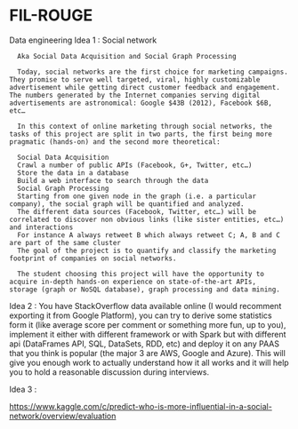 # FIL-ROUGE
Data engineering
Idea 1 : Social network

      Aka Social Data Acquisition and Social Graph Processing

      Today, social networks are the first choice for marketing campaigns. They promise to serve well targeted, viral, highly customizable       advertisement while getting direct customer feedback and engagement. The numbers generated by the Internet companies serving digital       advertisements are astronomical: Google $43B (2012), Facebook $6B, etc…

      In this context of online marketing through social networks, the tasks of this project are split in two parts, the first being more       pragmatic (hands-on) and the second more theoretical:

      Social Data Acquisition
      Crawl a number of public APIs (Facebook, G+, Twitter, etc…)
      Store the data in a database
      Build a web interface to search through the data
      Social Graph Processing
      Starting from one given node in the graph (i.e. a particular company), the social graph will be quantified and analyzed.
      The different data sources (Facebook, Twitter, etc…) will be correlated to discover non obvious links (like sister entities, etc…)         and interactions
      For instance A always retweet B which always retweet C; A, B and C are part of the same cluster
      The goal of the project is to quantify and classify the marketing footprint of companies on social networks.

      The student choosing this project will have the opportunity to acquire in-depth hands-on experience on state-of-the-art APIs,             storage (graph or NoSQL database), graph processing and data mining.
      
Idea 2 : 
      You have StackOverflow data available online (I would recomment exporting it from Google Platform), you can try to derive some             statistics form it (like average score per comment or something more fun, up to you), implement it either with different framework         or     with Spark but with different api (DataFrames API, SQL, DataSets, RDD, etc) and deploy it on any PAAS that you think is             popular (the       major 3 are AWS, Google and Azure). This will give you enough work to actually understand how it all works and it       will help you to         hold a reasonable discussion during interviews.

Idea 3 : 

https://www.kaggle.com/c/predict-who-is-more-influential-in-a-social-network/overview/evaluation
